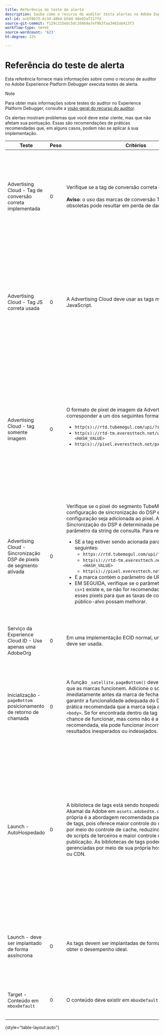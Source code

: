 ```yaml
---
title: Referência do teste de alerta
description: Saiba como o recurso do auditor testa alertas no Adobe Experience Platform Debugger.
exl-id: ac6f8675-6c34-48b4-b5dd-48e92af217fd
source-git-commit: f129c215ebc5dc169b9a7ef9b3faa3463ab413f3
workflow-type: tm+mt
source-wordcount: '623'
ht-degree: 12%

---
```


# Referência do teste de alerta

Esta referência fornece mais informações sobre como o recurso de auditor no Adobe Experience Platform Debugger executa testes de alerta.

>[!NOTE]
>
>Para obter mais informações sobre testes do auditor no Experience Platform Debugger, consulte a [visão geral do recurso do auditor](./overview.md).

Os alertas mostram problemas que você deve estar ciente, mas que não afetam sua pontuação. Essas são recomendações de práticas recomendadas que, em alguns casos, podem não se aplicar à sua implementação.

| Teste | Peso | Critérios | Recomendação |
| --- | --- | --- | --- |
| Advertising Cloud - Tag de conversão correta implementada | 0 | Verifique se a tag de conversão correta é usada.<br><br>**Aviso**: o uso das marcas de conversão TubeMogul obsoletas pode resultar em perda de dados. | Atualize seus pixels de conversão para as novas tags de conversão somente de imagem da Advertising Cloud. Isso pode ser feito com mais facilidade com a [Extensão de tag da Advertising Cloud](../../destinations/catalog/advertising/adobe-advertising-cloud.md). |
| Advertising Cloud - Tag JS correta usada | 0 | A Advertising Cloud deve usar as tags mais recentes da JavaScript. | Atualize seu JavaScript da Advertising Cloud para a versão mais recente. Usar as versões obsoletas do JavaScript pode resultar em perda de funcionalidade. Isso pode ser feito mais facilmente usando a [extensão de tag da Advertising Cloud](../../destinations/catalog/advertising/adobe-advertising-cloud.md). |
| Advertising Cloud - tag somente imagem | 0 | O formato de pixel de imagem da Advertising Cloud deve corresponder a um dos seguintes formatos recomendados: <ul><li>`http(s)://rtd.tubemogul.com/upi/?sid=<HASH_VALUE>`</li><li>`http(s)://rtd-tm.everesttech.net/upi/?sid=<HASH_VALUE>`</li><li>`http(s)://pixel.everesttech.net/px2/<NUMERIC_ID>?`</li></ul> | Atualize seus pixels da Advertising Cloud para as novas tags somente de imagem da Advertising Cloud, que garantem que você esteja aproveitando toda a funcionalidade da Advertising Cloud. Isso pode ser feito com mais facilidade com a [Extensão de tag da Advertising Cloud](../../destinations/catalog/advertising/adobe-advertising-cloud.md). |
| Advertising Cloud - Sincronização DSP de pixels de segmento ativada | 0 | Verifique se o pixel do segmento TubeMogul contém uma configuração de sincronização do DSP e recomende que a configuração seja adicionada ao pixel. A configuração de Sincronização do DSP é determinada pelo uso de um parâmetro da string de consulta. Para resumir: <ul><li>SE a tag estiver sendo acionada para qualquer um dos seguintes:<ul><li>`https://rtd.tubemogul.com/upi/?sid=<HASH_VALUE>`</li><li>`http(s)://rtd-tm.everesttech.net/upi/?sid=<HASH_VALUE>`</li><li>`http(s)://pixel.everesttech.net/px2/<NUMERIC_ID>?`</li></ul></li><li>E a marca contém o parâmetro de URL `sid=`</li><li>EM SEGUIDA, verifique se o parâmetro de URL `cs=0` ou `cs=1` existe e, se não for recomendado, adicione `cs=1` a esses pixels para que as taxas de correspondência do público-alvo possam melhorar.</li></ul> | Adicione o parâmetro de URL `cs=1` aos pixels da Advertising Cloud para que a sincronização da DSP possa ocorrer, o que aumenta as taxas de correspondência do público-alvo. Isso pode ser feito com mais facilidade com a [extensão de tag da Advertising Cloud](../../destinations/catalog/advertising/adobe-advertising-cloud.md). |
| Serviço da Experience Cloud ID - Use apenas uma AdobeOrg | 0 | Em uma implementação ECID normal, uma única AdobeOrg deve ser usada. | Valide se existem várias AdobeOrg IDs para essa implementação. <br><br>[Informações adicionais](https://experienceleague.adobe.com/docs/id-service/using/intro/id-request.html?lang=pt-BR) |
| Inicialização - `pageBottom` posicionamento de retorno de chamada | 0 | A função `_satellite.pageBottom()` deve estar presente para que as marcas funcionem. Adicione o script em linha imediatamente antes da marca de fechamento `</body>` para garantir a funcionalidade adequada do DTM. Observação: É prática recomendada que a marca seja a última marca no `<body>`. Se for encontrada dentro da tag `<body>`, ela tem uma chance de funcionar, mas como não é a prática recomendada, ela pode funcionar incorretamente ou com resultados inesperados ou indesejados. | Adicione o script em linha imediatamente antes da marca de fechamento `</body>` para garantir a funcionalidade adequada do DTM. <br><br>[Informações adicionais](../../tags/ui/client-side/asynchronous-deployment.md) |
| Launch - AutoHospedado | 0 | A biblioteca de tags está sendo hospedada na instância Akamai da Adobe em `assets.adobedtm.com`. A hospedagem própria é a abordagem recomendada para o carregamento de tags, pois oferece maior controle do desempenho do site por meio do controle de cache, reduzindo as dependências de scripts de terceiros e maior controle do processo de publicação. As bibliotecas de tags podem ser hospedadas e gerenciadas por meio de sua própria hospedagem na Web ou CDN. | Alternar para uma abordagem de auto-hospedagem para carregar tags em uma página. Embora a hospedagem via Akamai CDN funcione na maioria dos casos, a hospedagem automática melhora o desempenho da página. <br><br>Informações adicionais:<ul><li>[Guia de início rápido das tags](../../tags/ui/client-side/asynchronous-deployment.md)</li><li>[Implantação assíncrona](../../tags/ui/client-side/asynchronous-deployment.md)</li></ul> |
| Launch - deve ser implantado de forma assíncrona | 0 | As tags devem ser implantadas de forma assíncrona para obter o desempenho ideal. | Inclua o parâmetro `async` no script embutido para garantir a funcionalidade adequada das tags <br><br>[Informações adicionais](../../tags/ui/client-side/asynchronous-deployment.md) |
| Target - Conteúdo em `mboxDefault` | 0 | O conteúdo deve existir em `mboxDefault` ao usar `at.js`. | Verifique se o conteúdo está disponível. <br><br>[Informações adicionais](https://experienceleague.adobe.com/docs/target/using/implement-target/implementing-target.html?lang=pt-BR) |

{style="table-layout:auto"}
